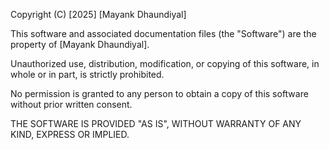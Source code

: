 Copyright (C) [2025] [Mayank Dhaundiyal]

This software and associated documentation files (the "Software") are the property of [Mayank Dhaundiyal]. 

Unauthorized use, distribution, modification, or copying of this software, in whole or in part, is strictly prohibited.

No permission is granted to any person to obtain a copy of this software without prior written consent.

THE SOFTWARE IS PROVIDED "AS IS", WITHOUT WARRANTY OF ANY KIND, EXPRESS OR IMPLIED.

